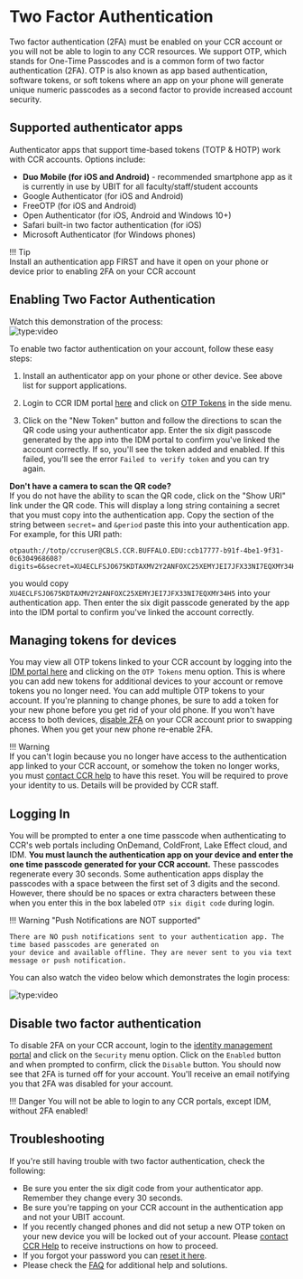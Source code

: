 # Two Factor Authentication

Two factor authentication (2FA) must be enabled on your CCR account or you will
not be able to login to any CCR resources. We support OTP, which stands for
One-Time Passcodes and is a common form of two factor authentication (2FA). OTP
is also known as app based authentication, software tokens, or soft tokens
where an app on your phone will generate unique numeric passcodes as a second
factor to provide increased account security.

## Supported authenticator apps

Authenticator apps that support time-based tokens (TOTP & HOTP) work with CCR
accounts.  Options include:  

- **Duo Mobile (for iOS and Android)** - recommended smartphone app as it is currently in use by UBIT for all faculty/staff/student accounts  
- Google Authenticator (for iOS and Android)  
- FreeOTP (for iOS and Android)  
- Open Authenticator (for iOS, Android and Windows 10+)
- Safari built-in two factor authentication (for iOS)
- Microsoft Authenticator (for Windows phones)  

!!! Tip    
    Install an authentication app FIRST and have it open on your phone or
    device prior to enabling 2FA on your CCR account  

## Enabling Two Factor Authentication

Watch this demonstration of the process:  
![type:video](https://youtube.com/embed/vBpiNWsAv-8)  

To enable two factor authentication on your account, follow these easy steps:

1. Install an authenticator app on your phone or other device. See above list for support applications.  

2. Login to CCR IDM portal [here](https://idm.ccr.buffalo.edu/) and click on
   [OTP Tokens](https://idm.ccr.buffalo.edu/otp) in the side menu.

3. Click on the "New Token" button and follow the directions to scan the QR
   code using your authenticator app. Enter the six digit passcode generated by the app into the IDM portal to confirm you've linked the account correctly.  If so, you'll see the token added and enabled.  If this failed, you'll see the error `Failed to verify token` and you can try again.    

**Don't have a camera to scan the QR code?**  
If you do not have the ability to scan the QR code, click on the "Show URI" link under the QR code.  This will display a long string containing a secret that you must copy into the authentication app.  Copy the section of the string between `secret=` and `&period` paste this into your authentication app.  For example, for this URI path: 
```
otpauth://totp/ccruser@CBLS.CCR.BUFFALO.EDU:ccb17777-b91f-4be1-9f31-0c6304968608?digits=6&secret=XU4ECLFSJO675KDTAXMV2Y2ANFOXC25XEMYJEI7JFX33NI7EQXMY34H5&period=30&algorithm=SHA1&issuer=ccruser%40CBLS.CCR.BUFFALO.EDU
``` 
you would copy `XU4ECLFSJO675KDTAXMV2Y2ANFOXC25XEMYJEI7JFX33NI7EQXMY34H5` into your authentication app.  Then enter the six digit passcode generated by the app into the IDM portal to confirm you've linked the account correctly.  


## Managing tokens for devices  

You may view all OTP tokens linked to your CCR account by logging into the [IDM portal here](https://idm.ccr.buffalo.edu) and clicking on the `OTP Tokens` menu option. This is where you can add new tokens for additional devices to your account or remove tokens you no longer need.  You can add multiple OTP tokens to your account.  If you're planning to change phones, be sure to add a token for your new phone before you get rid of your old phone. If you won't have access to both devices, [disable 2FA](#disable-two-factor-authentication) on your CCR account prior to swapping phones. When you get your new phone re-enable 2FA.  

!!! Warning  
    If you can't login because you no longer have access to the authentication
    app linked to your CCR account, or somehow the token no longer works, you
    must [contact CCR help](help.md) to have this reset.  You will be
    required to prove your identity to us.  Details will be provided by CCR
    staff.


## Logging In

You will be prompted to enter a one time passcode when authenticating to CCR's
web portals including OnDemand, ColdFront, Lake Effect cloud, and IDM. **You
must launch the authentication app on your device and enter the one time
passcode generated for your CCR account.**  These passcodes regenerate every 30
seconds. Some authentication apps display the passcodes with a space between
the first set of 3 digits and the second.  However, there should be no spaces
or extra characters between these when you enter this in the box labeled `OTP six digit code`
during login.

!!! Warning "Push Notifications are NOT supported"

    There are NO push notifications sent to your authentication app. The time based passcodes are generated on
    your device and available offline. They are never sent to you via text
    message or push notification.

You can also watch the video below which demonstrates the login process:

![type:video](https://youtube.com/embed/3FLnCQ54xrk)


## Disable two factor authentication  

To disable 2FA on your CCR account, login to the [identity management
portal](https://idm.ccr.buffalo.edu) and click on the `Security` menu option.
Click on the `Enabled` button and when prompted to confirm, click the `Disable`
button.  You should now see that 2FA is turned off for your account.  You'll
receive an email notifying you that 2FA was disabled for your account.    

!!! Danger
    You will not be able to login to any CCR portals, except IDM, without 2FA enabled!  

## Troubleshooting

If you're still having trouble with two factor authentication, check the following:

- Be sure you enter the six digit code from your authenticator app. Remember they
  change every 30 seconds.
- Be sure you're tapping on your CCR account in the authentication app and not your UBIT account.  
- If you recently changed phones and did not setup a new OTP token on your new
  device you will be locked out of your account. Please [contact CCR Help](help.md)
  to receive instructions on how to proceed.
- If you forgot your password you can [reset it here](https://idm.ccr.buffalo.edu/auth/forgotpw).
- Please check the [FAQ](faq.md) for additional help and solutions.
